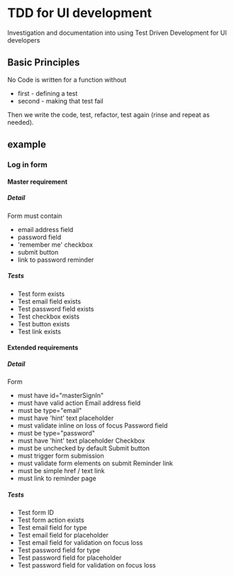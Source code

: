 TDD for UI development
======================

Investigation and documentation into using Test Driven Development for UI developers

Basic Principles
----------------

No Code is written for a function without
* first - defining a test
* second - making that test fail

Then we write the code, test, refactor, test again (rinse and repeat as needed).

example
-------

### Log in form

#### Master requirement

##### Detail

Form must contain
* email address field
* password field
* 'remember me' checkbox
* submit button
* link to password reminder

##### Tests

* Test form exists
* Test email field exists
* Test password field exists
* Test checkbox exists
* Test button exists
* Test link exists

#### Extended requirements

##### Detail

Form
* must have id="masterSignIn"
* must have valid action
Email address field
* must be type="email"
* must have 'hint' text placeholder
* must validate inline on loss of focus
Password field
* must be type="password"
* must have 'hint' text placeholder
Checkbox
* must be unchecked by default
Submit button
* must trigger form submission
* must validate form elements on submit
Reminder link
* must be simple href / text link
* must link to reminder page

##### Tests

* Test form ID
* Test form action exists
* Test email field for type
* Test email field for placeholder
* Test email field for validation on focus loss
* Test password field for type
* Test password field for placeholder
* Test password field for validation on focus loss
